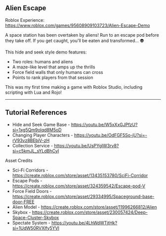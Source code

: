 Alien Escape
-
Roblox Experience: https://www.roblox.com/games/95608909103723/Alien-Escape-Demo

A space station has been overtaken by aliens! Run to an escape pod before they take off. If you get caught, you'll be eaten and transformed... 👽

This hide and seek style demo features:
- Two roles: humans and aliens
- A maze-like level that amps up the thrills
- Force field walls that only humans can cross
- Points to rank players from that session

This was my first time making a game with Roblox Studio, including scripting with Lua and Rojo!

-----

Tutorial References
-
- Hide and Seek Game Base - https://youtu.be/W5xXxGJPfzU?si=1xg5Qm9olqd8M5oD
- Changing Player Characters - https://youtu.be/OdFGF5So-jU?si=-rV93vz8BEbjV-zH
- Collection Service - https://youtu.be/UsPYgIW3rv8?si=c5kmJL_sYLdBhCyI

Asset Credits
- Sci-Fi Corridors - https://create.roblox.com/store/asset/13435153780/SciFi-Corridor
- Escape Pods - https://create.roblox.com/store/asset/324359542/Escape-pod-V
- Force Field Doors - https://create.roblox.com/store/asset/29334995/Spaceground-base-door-FREE
- Alien Model - https://create.roblox.com/store/asset/11996266812/Alien
- Skybox - https://create.roblox.com/store/asset/230057424/Deep-Space-Cluster-Skybox
- Spectate System - https://youtu.be/4LhWdWTjtHk?si=1UdW50RVXlfy5YVI
